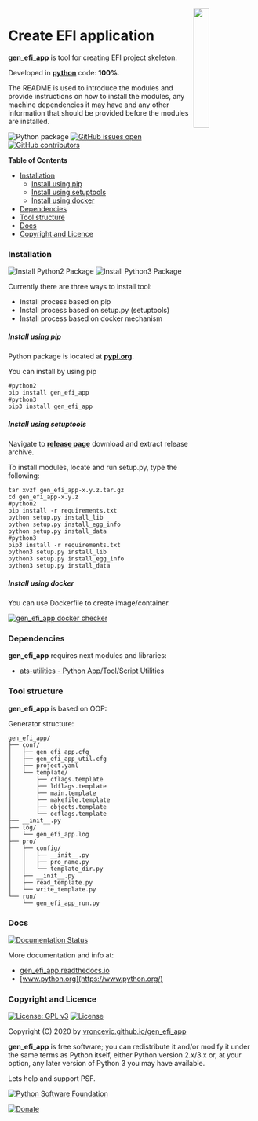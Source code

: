 <img align="right" src="https://raw.githubusercontent.com/vroncevic/gen_efi_app/dev/docs/gen_efi_app_logo.png" width="25%">

# Create EFI application

**gen_efi_app** is tool for creating EFI project skeleton.

Developed in **[python](https://www.python.org/)** code: **100%**.

The README is used to introduce the modules and provide instructions on
how to install the modules, any machine dependencies it may have and any
other information that should be provided before the modules are installed.

![Python package](https://github.com/vroncevic/gen_efi_app/workflows/Python%20package%20gen_efi_app/badge.svg?branch=master) [![GitHub issues open](https://img.shields.io/github/issues/vroncevic/gen_efi_app.svg)](https://github.com/vroncevic/gen_efi_app/issues) [![GitHub contributors](https://img.shields.io/github/contributors/vroncevic/gen_efi_app.svg)](https://github.com/vroncevic/gen_efi_app/graphs/contributors)

<!-- START doctoc generated TOC please keep comment here to allow auto update -->
<!-- DON'T EDIT THIS SECTION, INSTEAD RE-RUN doctoc TO UPDATE -->
**Table of Contents**

- [Installation](#installation)
    - [Install using pip](#install-using-pip)
    - [Install using setuptools](#install-using-setuptools)
    - [Install using docker](#install-using-docker)
- [Dependencies](#dependencies)
- [Tool structure](#tool-structure)
- [Docs](#docs)
- [Copyright and Licence](#copyright-and-licence)

<!-- END doctoc generated TOC please keep comment here to allow auto update -->

### Installation

![Install Python2 Package](https://github.com/vroncevic/gen_efi_app/workflows/Install%20Python2%20Package%20gen_efi_app/badge.svg?branch=master) ![Install Python3 Package](https://github.com/vroncevic/gen_efi_app/workflows/Install%20Python3%20Package%20gen_efi_app/badge.svg?branch=master)

Currently there are three ways to install tool:
* Install process based on pip
* Install process based on setup.py (setuptools)
* Install process based on docker mechanism

##### Install using pip

Python package is located at **[pypi.org](https://pypi.org/project/gen_efi_app/)**.

You can install by using pip
```
#python2
pip install gen_efi_app
#python3
pip3 install gen_efi_app
```

##### Install using setuptools

Navigate to **[release page](https://github.com/vroncevic/gen_efi_app/releases)** download and extract release archive.

To install modules, locate and run setup.py, type the following:
```
tar xvzf gen_efi_app-x.y.z.tar.gz
cd gen_efi_app-x.y.z
#python2
pip install -r requirements.txt
python setup.py install_lib
python setup.py install_egg_info
python setup.py install_data
#python3
pip3 install -r requirements.txt
python3 setup.py install_lib
python3 setup.py install_egg_info
python3 setup.py install_data
```

##### Install using docker

You can use Dockerfile to create image/container.

[![gen_efi_app docker checker](https://github.com/vroncevic/gen_efi_app/workflows/gen_efi_app%20docker%20checker/badge.svg)](https://github.com/vroncevic/gen_efi_app/actions?query=workflow%3A%22gen_efi_app+docker+checker%22)

### Dependencies

**gen_efi_app** requires next modules and libraries:

* [ats-utilities - Python App/Tool/Script Utilities](https://vroncevic.github.io/ats_utilities)

### Tool structure

**gen_efi_app** is based on OOP:

Generator structure:

```
gen_efi_app/
├── conf/
│   ├── gen_efi_app.cfg
│   ├── gen_efi_app_util.cfg
│   ├── project.yaml
│   └── template/
│       ├── cflags.template
│       ├── ldflags.template
│       ├── main.template
│       ├── makefile.template
│       ├── objects.template
│       └── ocflags.template
├── __init__.py
├── log/
│   └── gen_efi_app.log
├── pro/
│   ├── config/
│   │   ├── __init__.py
│   │   ├── pro_name.py
│   │   └── template_dir.py
│   ├── __init__.py
│   ├── read_template.py
│   └── write_template.py
└── run/
    └── gen_efi_app_run.py
```

### Docs

[![Documentation Status](https://readthedocs.org/projects/gen_efi_app/badge/?version=latest)](https://gen_efi_app.readthedocs.io/projects/gen_efi_app/en/latest/?badge=latest)

More documentation and info at:
* [gen_efi_app.readthedocs.io](https://gen_efi_app.readthedocs.io/en/latest/)
* [www.python.org](https://www.python.org/)

### Copyright and Licence

[![License: GPL v3](https://img.shields.io/badge/License-GPLv3-blue.svg)](https://www.gnu.org/licenses/gpl-3.0) [![License](https://img.shields.io/badge/License-Apache%202.0-blue.svg)](https://opensource.org/licenses/Apache-2.0)

Copyright (C) 2020 by [vroncevic.github.io/gen_efi_app](https://vroncevic.github.io/gen_efi_app/)

**gen_efi_app** is free software; you can redistribute it and/or modify
it under the same terms as Python itself, either Python version 2.x/3.x or,
at your option, any later version of Python 3 you may have available.

Lets help and support PSF.

[![Python Software Foundation](https://raw.githubusercontent.com/vroncevic/gen_efi_app/dev/docs/psf-logo-alpha.png)](https://www.python.org/psf/)

[![Donate](https://www.paypalobjects.com/en_US/i/btn/btn_donateCC_LG.gif)](https://psfmember.org/index.php?q=civicrm/contribute/transact&reset=1&id=2)
